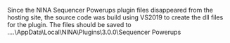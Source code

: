 Since the NINA Sequencer Powerups plugin files disappeared from the hosting site, the source code was build using VS2019 to create the dll files for the plugin. 
The files should be saved to ....\AppData\Local\NINA\Plugins\3.0.0\Sequencer Powerups
